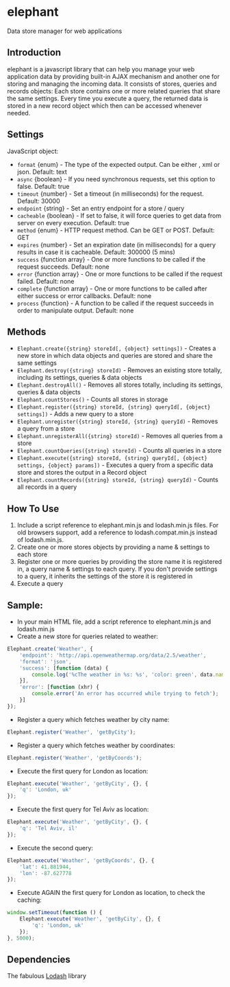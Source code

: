 elephant
========

Data store manager for web applications

Introduction
------------
elephant is a javascript library that can help you manage your web application data by providing built-in AJAX mechanism and another one for storing and managing the incoming data.
It consists of stores, queries and records objects:
Each store contains one or more related queries that share the same settings.
Every time you execute a query, the returned data is stored in a new record object which then can be accessed whenever needed.

Settings
--------
JavaScript object:
* `format` {enum} - The type of the expected output. Can be either , xml or json. Default: text
* `async` {boolean} - If you need synchronous requests, set this option to false. Default: true
* `timeout` {number} - Set a timeout (in milliseconds) for the request. Default: 30000
* `endpoint` {string} - Set an entry endpoint for a store / query
* `cacheable` {boolean} - If set to false, it will force queries to get data from server on every execution. Default: true
* `method` {enum} - HTTP request method. Can be GET or POST. Default: GET
* `expires` {number} - Set an expiration date (in milliseconds) for a query results in case it is cacheable. Default: 300000 (5 mins)
* `success` {function array} - One or more functions to be called if the request succeeds. Default: none
* `error` {function array} - One or more functions to be called if the request failed. Default: none
* `complete` {function array} - One or more functions to be called after either success or error callbacks. Default: none
* `process` {function} - A function to be called if the request succeeds in order to manipulate output. Default: none

Methods
-------
* `Elephant.create({string} storeId[, {object} settings])` - Creates a new store in which data objects and queries are stored and share the same settings
* `Elephant.destroy({string} storeId)` - Removes an existing store totally, including its settings, queries & data objects
* `Elephant.destroyAll()` - Removes all stores totally, including its settings, queries & data objects
* `Elephant.countStores()` - Counts all stores in storage
* `Elephant.register({string} storeId, {string} queryId[, {object} settings])` - Adds a new query to a store
* `Elephant.unregister({string} storeId, {string} queryId)` - Removes a query from a store
* `Elephant.unregisterAll({string} storeId)` - Removes all queries from a store
* `Elephant.countQueries({string} storeId)` - Counts all queries in a store
* `Elephant.execute({string} storeId, {string} queryId[, {object} settings, {object} params])` - Executes a query from a specific data store and stores the output in a Record object
* `Elephant.countRecords({string} storeId, {string} queryId)` - Counts all records in a query

How To Use
----------
1. Include a script reference to elephant.min.js and lodash.min.js files. For old browsers support, add a reference to lodash.compat.min.js instead of lodash.min.js.
2. Create one or more stores objects by providing a name & settings to each store
3. Register one or more queries by providing the store name it is registered in, a query name & settings to each query.
 If you don't provide settings to a query, it inherits the settings of the store it is registered in
4. Execute a query

Sample:
-------
* In your main HTML file, add a script reference to elephant.min.js and lodash.min.js
* Create a new store for queries related to weather:

```javascript
Elephant.create('Weather', {
	'endpoint': 'http://api.openweathermap.org/data/2.5/weather',
	'format': 'json',
	'success': [function (data) {
		console.log('%cThe weather in %s: %s', 'color: green', data.name, data.weather[0].description);
	}],
	'error': [function (xhr) {
		console.error('An error has occurred while trying to fetch');
	}]
});
```

* Register a query which fetches weather by city name:

```javascript
Elephant.register('Weather', 'getByCity');
```

* Register a query which fetches weather by coordinates:

```javascript
Elephant.register('Weather', 'getByCoords');
```

* Execute the first query for London as location:

```javascript
Elephant.execute('Weather', 'getByCity', {}, {
	'q': 'London, uk'
});
```
* Execute the first query for Tel Aviv as location:

```javascript
Elephant.execute('Weather', 'getByCity', {}, {
	'q': 'Tel Aviv, il'
});
```
* Execute the second query:

```javascript
Elephant.execute('Weather', 'getByCoords', {}, {
	'lat': 41.881944,
	'lon': -87.627778
});
```
* Execute AGAIN the first query for London as location, to check the caching:

```javascript
window.setTimeout(function () {
	Elephant.execute('Weather', 'getByCity', {}, {
		'q': 'London, uk'
	});
}, 5000);
```

Dependencies
------------
The fabulous [Lodash](http://lodash.com/) library
